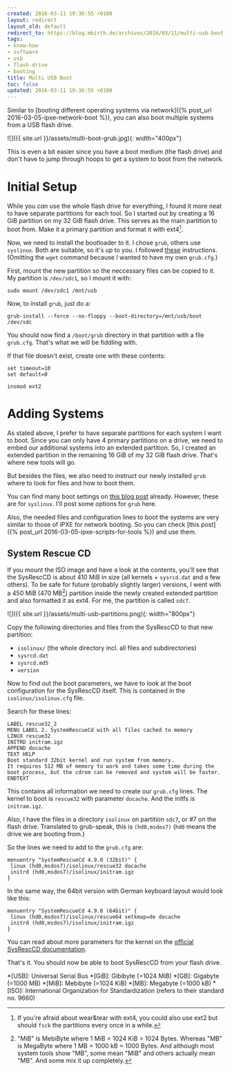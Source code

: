 ```yaml
---
created: 2016-03-11 19:36:55 +0100
layout: redirect
layout_old: default
redirect_to: https://blog.mbirth.de/archives/2016/03/11/multi-usb-boot.html
tags:
- know-how
- software
- usb
- flash-drive
- booting
title: Multi USB Boot
toc: false
updated: 2016-03-11 19:36:55 +0100
---
```


Similar to [booting different operating systems via network]({% post_url 2016-03-05-ipxe-network-boot %}),
you can also boot multiple systems from a USB flash drive.

![]({{ site.url }}/assets/multi-boot-grub.jpg){: width="400px"}

This is even a bit easier since you have a boot medium (the flash drive) and
don't have to jump through hoops to get a system to boot from the network.


Initial Setup
=============

While you *can* use the whole flash drive for everything, I found it more neat
to have separate partitions for each tool. So I started out by creating a 16 GiB
partition on my 32 GiB flash drive. This serves as the main partition to boot
from. Make it a primary partition and format it with ext4[^1].

Now, we need to install the bootloader to it. I chose `grub`, others use
`syslinux`. Both are suitable, so it's up to you. I followed [these](https://www.pendrivelinux.com/boot-multiple-iso-from-usb-via-grub2-using-linux/)
instructions. (Omitting the `wget` command because I wanted to have my own
`grub.cfg`.)

First, mount the new partition so the neccessary files can be copied to it. My
partition is `/dev/sdc1`, so I mount it with:

    sudo mount /dev/sdc1 /mnt/usb

Now, to install `grub`, just do a:

    grub-install --force --no-floppy --boot-directory=/mnt/usb/boot /dev/sdc

You should now find a `/boot/grub` directory in that partition with a file
`grub.cfg`. That's what we will be fiddling with.

If that file doesn't exist, create one with these contents:

```
set timeout=10
set default=0

insmod ext2
```


Adding Systems
==============

As stated above, I prefer to have separate partitions for each system I want to
boot. Since you can only have 4 primary partitions on a drive, we need to embed
our additional systems into an extended partition. So, I created an extended
partition in the remaining 16 GiB of my 32 GiB flash drive. That's where new
tools will go.

But besides the files, we also need to instruct our newly installed `grub` where
to look for files and how to boot them.

You can find many boot settings on [this blog post](http://pongup.blogspot.de/2010/10/multipleboot-usb.html)
already. However, these are for `syslinux`. I'll post some options for `grub`
here.

Also, the needed files and configuration lines to boot the systems are very
similar to those of iPXE for network booting. So you can check [this post]({% post_url 2016-03-05-ipxe-scripts-for-tools %})
and use them.


System Rescue CD
----------------

If you mount the ISO image and have a look at the contents, you'll see that the
SysRescCD is about 410 MiB in size (all kernels + `sysrcd.dat` and a few
others). To be safe for future (probably slightly larger) versions, I went with
a 450 MiB (470 MB[^2]) partition inside the newly created extended partition and
also formatted it as ext4. For me, the partition is called `sdc7`.

![]({{ site.url }}/assets/multi-usb-partitions.png){: width="800px"}

Copy the following directories and files from the SysRescCD to that new
partition:

* `isolinux/` (the whole directory incl. all files and subdirectories)
* `sysrcd.dat`
* `sysrcd.md5`
* `version`

Now to find out the boot parameters, we have to look at the boot configuration
for the SysRescCD itself. This is contained in the `isolinux/isolinux.cfg` file.

Search for these lines:

```
LABEL rescue32_2
MENU LABEL 2. SystemRescueCd with all files cached to memory
LINUX rescue32
INITRD initram.igz
APPEND docache
TEXT HELP
Boot standard 32bit kernel and run system from memory.
It requires 512 MB of memory to work and takes some time during the
boot process, but the cdrom can be removed and system will be faster.
ENDTEXT
```

This contains all information we need to create our `grub.cfg` lines. The kernel
to boot is `rescue32` with parameter `docache`. And the initfs is `initram.igz`.

Also, I have the files in a directory `isolinux` on partition `sdc7`, or #7 on
the flash drive. Translated to grub-speak, this is `(hd0,msdos7)` (`hd0` means
the drive we are booting from.)

So the lines we need to add to the `grub.cfg` are:

```
menuentry "SystemRescueCd 4.9.0 (32bit)" {
 linux (hd0,msdos7)/isolinux/rescue32 docache
 initrd (hd0,msdos7)/isolinux/initram.igz
}
```

In the same way, the 64bit version with German keyboard layout would look like
this:

```
menuentry "SystemRescueCd 4.9.0 (64bit)" {
 linux (hd0,msdos7)/isolinux/rescue64 setkmap=de docache
 initrd (hd0,msdos7)/isolinux/initram.igz
}
```

You can read about more parameters for the kernel on the [official SysRescCD
documentation](https://www.system-rescue-cd.org/Sysresccd-manual-en_Booting_the_CD-ROM).

That's it. You should now be able to boot SysRescCD from your flash drive.



[^1]: If you're afraid about wear&tear with ext4, you could also use ext2 but
      should `fsck` the partitions every once in a while.

[^2]: "MiB" is MebiByte where 1 MiB = 1024 KiB = 1024 Bytes. Whereas "MB" is
      MegaByte where 1 MB = 1000 kB = 1000 Bytes. And although most system tools
      show "MB", some mean "MiB" and others actually mean "MB". And some mix it
      up completely.

*[USB]: Universal Serial Bus
*[GiB]: Gibibyte (=1024 MiB)
*[GB]: Gigabyte (=1000 MB)
*[MiB]: Mebibyte (=1024 KiB)
*[MB]: Megabyte (=1000 kB)
*[ISO]: International Organization for Standardization (refers to their standard no. 9660)